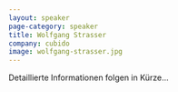 ```yaml
---
layout: speaker
page-category: speaker
title: Wolfgang Strasser
company: cubido
image: wolfgang-strasser.jpg
---
```


Detaillierte Informationen folgen in Kürze...